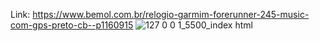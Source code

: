 Link: https://www.bemol.com.br/relogio-garmim-forerunner-245-music-com-gps-preto-cb--p1160915
![127 0 0 1_5500_index html](https://github.com/fabricio-hunt/conteudo-espercial-bemol-garmim-241841/assets/87333479/b8b3f3a9-bfc9-4b79-bf10-526f13327b6a)
